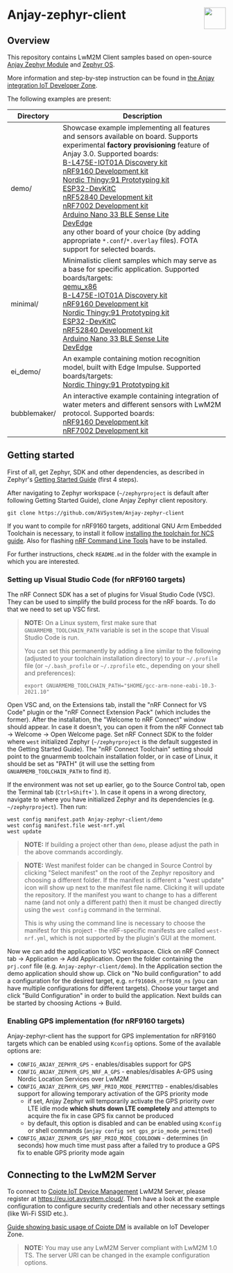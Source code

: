 # Anjay-zephyr-client [<img align="right" height="50px" src="https://avsystem.github.io/Anjay-doc/_images/avsystem_logo.png">](http://www.avsystem.com/)

## Overview

This repository contains LwM2M Client samples based on open-source
[Anjay Zephyr Module](https://github.com/AVSystem/Anjay-zephyr) and
[Zephyr OS](https://github.com/zephyrproject-rtos/zephyr).

More information and step-by-step instruction can be found in [the Anjay integration IoT Developer Zone](https://iotdevzone.avsystem.com/docs/Anjay_integrations/Getting_started/).

The following examples are present:

<table>
  <thead>
    <tr>
      <th>Directory</th>
      <th>Description</th>
    </tr>
  </thead>
  <tbody>
    <tr>
      <td>demo/</td>
      <td>
        Showcase example implementing all features and sensors available on board. Supports experimental <strong>factory provisioning</strong> feature of Anjay 3.0. Supported boards:<br>
        <a href="https://www.st.com/en/evaluation-tools/b-l475e-iot01a.html">B-L475E-IOT01A Discovery kit</a><br>
        <a href="https://www.nordicsemi.com/Software-and-Tools/Development-Kits/nRF9160-DK">nRF9160 Development kit</a><br>
        <a href="https://www.nordicsemi.com/Products/Development-hardware/Nordic-Thingy-91">Nordic Thingy:91 Prototyping kit</a><br>
        <a href="https://www.espressif.com/en/products/devkits/esp32-devkitc">ESP32-DevKitC</a><br>
        <a href="https://www.nordicsemi.com/Products/Development-hardware/nrf52840-dk">nRF52840 Development kit</a><br>
        <a href="https://www.nordicsemi.com/Products/Development-hardware/nRF7002-DK">nRF7002 Development kit</a><br>
        <a href="https://store.arduino.cc/products/arduino-nano-33-ble-sense">Arduino Nano 33 BLE Sense Lite</a><br>
        <a href="https://devedge.t-mobile.com/solutions/iotdevkit">DevEdge</a><br>
        any other board of your choice (by adding appropriate <code>*.conf</code>/<code>*.overlay</code> files). FOTA support for selected boards.
      </td>
    </tr>
    <tr>
      <td>minimal/</td>
      <td>
        Minimalistic client samples which may serve as a base for specific application. Supported boards/targets:<br>
        <a href="https://docs.zephyrproject.org/latest/boards/x86/qemu_x86/doc/index.html">qemu_x86</a><br>
        <a href="https://www.st.com/en/evaluation-tools/b-l475e-iot01a.html">B-L475E-IOT01A Discovery kit</a><br>
        <a href="https://www.nordicsemi.com/Software-and-Tools/Development-Kits/nRF9160-DK">nRF9160 Development kit</a><br>
        <a href="https://www.nordicsemi.com/Products/Development-hardware/Nordic-Thingy-91">Nordic Thingy:91 Prototyping kit</a><br>
        <a href="https://www.espressif.com/en/products/devkits/esp32-devkitc">ESP32-DevKitC</a><br>
        <a href="https://www.nordicsemi.com/Products/Development-hardware/nrf52840-dk">nRF52840 Development kit</a><br>
        <a href="https://store.arduino.cc/products/arduino-nano-33-ble-sense">Arduino Nano 33 BLE Sense Lite</a><br>
        <a href="https://devedge.t-mobile.com/solutions/iotdevkit">DevEdge</a><br>
      </td>
    </tr>
    <tr>
      <td>ei_demo/</td>
      <td>
        An example containing motion recognition model, built with Edge Impulse. Supported boards/targets:<br>
        <a href="https://www.nordicsemi.com/Products/Development-hardware/Nordic-Thingy-91">Nordic Thingy:91 Prototyping kit</a>
      </td>
    </tr>
    <tr>
      <td>bubblemaker/</td>
      <td>
        An interactive example containing integration of water meters and different sensors with LwM2M protocol.  Supported boards:<br>
        <a href="https://www.nordicsemi.com/Software-and-Tools/Development-Kits/nRF9160-DK">nRF9160 Development kit</a><br>
        <a href="https://www.nordicsemi.com/Products/Development-hardware/nRF7002-DK">nRF7002 Development kit</a><br>
      </td>
    </tr>
  </tbody>
</table>

## Getting started

First of all, get Zephyr, SDK and other dependencies, as described in Zephyr's
[Getting Started Guide](https://docs.zephyrproject.org/latest/getting_started/index.html)
(first 4 steps).

After navigating to Zephyr workspace (`~/zephyrproject` is default after following Getting Started Guide), clone Anjay Zephyr client repository.
```
git clone https://github.com/AVSystem/Anjay-zephyr-client
```

If you want to compile for nRF9160 targets, additional GNU Arm Embedded Toolchain is necessary, to install it follow
[installing the toolchain for NCS guide](https://developer.nordicsemi.com/nRF_Connect_SDK/doc/latest/nrf/gs_installing.html#install-the-toolchain). Also for flashing [nRF Command Line Tools](https://www.nordicsemi.com/Products/Development-tools/nrf-command-line-tools) have to be installed.

For further instructions, check `README.md` in the folder with the example in which you are interested.

### Setting up Visual Studio Code (for nRF9160 targets)

The nRF Connect SDK has a set of plugins for Visual Studio Code (VSC). They can
be used to simplify the build process for the nRF boards. To do that we need to
set up VSC first.

> **__NOTE:__**
> On a Linux system, first make sure that `GNUARMEMB_TOOLCHAIN_PATH` variable is
> set in the scope that Visual Studio Code is run.
>
> You can set this permanently by adding a line similar to the following
> (adjusted to your toolchain installation directory) to your `~/.profile` file
> (or `~/.bash_profile` or `~/.zprofile` etc., depending on your shell and
> preferences):
>
> ```
> export GNUARMEMB_TOOLCHAIN_PATH="$HOME/gcc-arm-none-eabi-10.3-2021.10"
> ```

Open VSC and, on the Extensions tab, install the "nRF Connect for VS Code"
plugin or the "nRF Connect Extension Pack" (which includes the former). After
the installation, the "Welcome to nRF Connect" window should appear. In case it
doesn't, you can open it from the nRF Connect tab -> Welcome -> Open Welcome
page. Set nRF Connect SDK to the folder where `west` initialized Zephyr
(`~/zephyrproject` is the default suggested in the Getting Started Guide). The
"nRF Connect Toolchain" setting should point to the gnuarmemb toolchain
installation folder, or in case of Linux, it should be set as "PATH" (it will
use the setting from `GNUARMEMB_TOOLCHAIN_PATH` to find it).

If the environment was not set up earlier, go to the Source Control tab, open
the Terminal tab (<code>Ctrl+Shift+&grave;</code>). In case it opens in a wrong
directory, navigate to where you have initialized Zephyr and its dependencies
(e.g. `~/zephyrproject`). Then run:

```
west config manifest.path Anjay-zephyr-client/demo
west config manifest.file west-nrf.yml
west update
```

> **__NOTE:__**
> If building a project other than `demo`, please adjust the path in the above
> commands accordingly.

> **__NOTE:__**
> West manifest folder can be changed in Source Control by clicking "Select
> manifest" on the root of the Zephyr repository and choosing a different
> folder. If the manifest is different a "west update" icon will show up next to
> the manifest file name. Clicking it will update the repository. If the
> manifest you want to change to has a different name (and not only a different
> path) then it must be changed directly using the `west config` command in the
> terminal.
>
> This is why using the command line is necessary to choose the manifest for
> this project - the nRF-specific manifests are called `west-nrf.yml`, which is
> not supported by the plugin's GUI at the moment.

Now we can add the application to VSC workspace. Click on nRF Connect tab ->
Application -> Add Application. Open the folder containing the `prj.conf` file
(e.g. `Anjay-zephyr-client/demo`). In the Application section the demo
application should show up. Click on "No build configuration" to add a
configuration for the desired target, e.g. `nrf9160dk_nrf9160_ns` (you can have
multiple configurations for different targets). Choose your target and click
"Build Configuration" in order to build the application. Next builds can be
started by choosing Actions -> Build.

### Enabling GPS implementation (for nRF9160 targets)

Anjay-zephyr-client has the support for GPS implementation for nRF9160 targets
which can be enabled using `Kconfig` options. Some of the available options are:
- `CONFIG_ANJAY_ZEPHYR_GPS` - enables/disables support for GPS
- `CONFIG_ANJAY_ZEPHYR_GPS_NRF_A_GPS` - enables/disables A-GPS using Nordic
Location Services over LwM2M
- `CONFIG_ANJAY_ZEPHYR_GPS_NRF_PRIO_MODE_PERMITTED` - enables/disables support
for allowing temporary activation of the GPS priority mode
  - if set, Anjay Zephyr will temporarily activate the GPS priority over LTE
  idle mode **which shuts down LTE completely** and attempts to acquire the fix
  in case GPS fix cannot be produced
  - by default, this option is disabled and can be enabled using `Kconfig` or
  shell commands (`anjay config set gps_prio_mode_permitted`)
- `CONFIG_ANJAY_ZEPHYR_GPS_NRF_PRIO_MODE_COOLDOWN` - determines (in seconds) how
much time must pass after a failed try to produce a GPS fix to enable GPS
priority mode again

## Connecting to the LwM2M Server

To connect to [Coiote IoT Device
Management](https://www.avsystem.com/products/coiote-iot-device-management-platform/)
LwM2M Server, please register at https://eu.iot.avsystem.cloud/. Then have
a look at the example configuration to configure security credentials and other
necessary settings (like Wi-Fi SSID etc.).

[Guide showing basic usage of Coiote DM](https://iotdevzone.avsystem.com/docs/IoT_quick_start/Device_onboarding/)
is available on IoT Developer Zone.

> **__NOTE:__**
> You may use any LwM2M Server compliant with LwM2M 1.0 TS. The server URI can
> be changed in the example configuration options.
